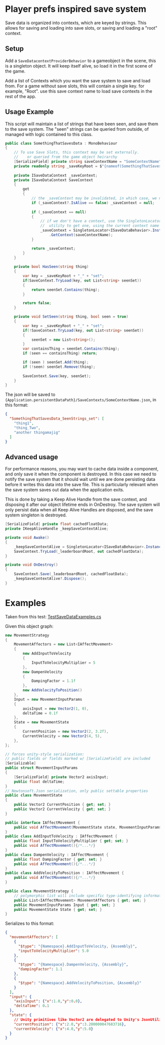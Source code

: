 # Player prefs inspired save system

Save data is organized into contexts, which are keyed by strings. This allows for saving and 
loading into save slots, or saving and loading a "root" context.

## Setup

Add a `SaveDatacontextProviderBehavior` to a gameobject in the scene, this is a singleton object.
It will keep itself alive, so load it in the first scene of the game.

Add a list of Contexts which you want the save system to save and load from. For a game without save slots, this
will contain a single key. for example, "Root". use this save context name to load save contexts
in the rest of the app.

## Usage Example


This script will maintain a list of strings that have been seen, and save them to the save system.
The "seen" strings can be queried from outside, of managed with logic contained to this class.

```csharp
public class SomethingThatSavesData : MonoBehaviour
{
    // To use Save Slots, this context may be set externally.
    //    or queried from the game object heirarchy
    [SerializeField] private string saveContextName = "SomeContextName";
    private readonly string _saveKeyRoot = $"{nameof(SomethingThatSavesData)}_SeenStrings";
    
    private ISaveDataContext _saveContext;
    private ISaveDataContext SaveContext
    {
        get
        {
            // the _saveContext may be invalidated, in which case, we need a new one
            if (_saveContext?.IsAlive == false) _saveContext = null;
            
            if (_saveContext == null)
            {
                // if we don't have a context, use the SingletonLocator<ISaveDataBehavior>
                //  utility to get one, using the current context name
                _saveContext = SingletonLocator<ISaveDataBehavior>.Instance
                    .GetContext(saveContextName);
            }

            return _saveContext;
        }
    }
    
    private bool HasSeen(string thing)
    {
        var key = _saveKeyRoot + "_" + "set";
        if(SaveContext.TryLoad(key, out List<string> seenSet))
        {
            return seenSet.Contains(thing);
        }

        return false;
    }

    private void SetSeen(string thing, bool seen = true)
    {
        var key = _saveKeyRoot + "_" + "set";
        if(!SaveContext.TryLoad(key, out List<string> seenSet))
        {
            seenSet = new List<string>();
        }
        var containsThing = seenSet.Contains(thing);
        if (seen == containsThing) return;

        if (seen ) seenSet.Add(thing);
        if (!seen) seenSet.Remove(thing);
        
        SaveContext.Save(key, seenSet);
    }
}
```

The json will be saved to `{Application.persistentDataPath}/SaveContexts/SomeContextName.json`, in this format:
```json
{
  "SomethingThatSavesData_SeenStrings_set": [
    "thing1",
    "thing_Two",
    "another thingamajig"
  ]
}
```


## Advanced usage

For performance reasons, you may want to cache data inside a component, and only save it when the component is destroyed.
In this case we need to notify the save system that it should wait until we are done persisting data before it writes this
data into the save file. This is particularly relevant when the save system saves out data when the application exits.

This is done by taking a Keep Alive Handle from the save context, and disposing it after our object lifetime ends in OnDestroy.
The save system will only persist data when all Keep Alive Handles are disposed, and the save system singleton is destroyed.

```csharp
[SerializeField] private float cachedFloatData;
private IKeepAliveHandle _keepSaveContextAlive;

private void Awake()
{
    _keepSaveContextAlive = SingletonLocator<ISaveDataBehavior>.Instance.KeepAliveUntil();
    SaveContext.TryLoad(_leaderboardRoot, out cachedFloatData);
}

private void OnDestroy()
{
    SaveContext.Save(_leaderboardRoot, cachedFloatData);
    _keepSaveContextAlive?.Dispose();
}
```


# Examples

Taken from this test: [TestSaveDataExamples.cs](../../Tests/JsonSaveSystem/TestSaveDataExamples.cs#L92)

Given this object graph:

```csharp
new MovementStrategy
{
    MovementAffectors = new List<IAffectMovement>
    {
        new AddInputToVelocity
        {
            InputToVelocityMultiplier = 5
        },
        new DampenVelocity
        {
            DampingFactor = 1.1f
        },
        new AddVelocityToPosition()
    },
    Input = new MovementInputParams
    {
        axisInput = new Vector2(1, 0),
        deltaTime = 0.1f
    },
    State = new MovementState
    {
        CurrentPosition = new Vector2(2, 3.2f),
        CurrentVelocity = new Vector2(4, 5),
    },
};

// forces unity-style serialization: 
// public fields or fields marked w/ [SerializeField] are included
[Serializable]
public struct MovementInputParams
{
    [SerializeField] private Vector2 axisInput;
    public float deltaTime;
}
// Newtonsoft.Json serialization, only public settable properties
public class MovementState
{
    public Vector2 CurrentPosition { get; set; }
    public Vector2 CurrentVelocity { get; set; }
}

public interface IAffectMovement {
    public void AffectMovement(MovementState state, MovementInputParams input);
}
public class AddInputToVelocity : IAffectMovement {
    public float InputToVelocityMultiplier { get; set; }
    public void AffectMovement(){/*...*/}
}
public class DampenVelocity : IAffectMovement {
    public float DampingFactor { get; set; }
    public void AffectMovement(){/*...*/}
}
public class AddVelocityToPosition : IAffectMovement {
    public void AffectMovement(){/*...*/}
}

public class MovementStrategy {
    // polymorphic list will include specific type-identifying information in json
    public List<IAffectMovement> MovementAffectors { get; set; }
    public MovementInputParams Input { get; set; }
    public MovementState State { get; set; }
}
```

Serializes to this format:

```json
{
  "movementAffectors": [
    {
      "$type": "{Namespace}.AddInputToVelocity, {Assembly}",
      "inputToVelocityMultiplier": 5.0
    },
    {
      "$type": "{Namespace}.DampenVelocity, {Assembly}",
      "dampingFactor": 1.1
    },
    {
      "$type": "{Namespace}.AddVelocityToPosition, {Assembly}"
    }
  ],
  "input": {
    "axisInput": {"x":1.0,"y":0.0},
    "deltaTime": 0.1
  },
  "state": {
    // Unity primitives like Vector2 are delegated to Unity's JsonUtility
    "currentPosition": {"x":2.0,"y":3.200000047683716},
    "currentVelocity": {"x":4.0,"y":5.0}
  }
}
```
